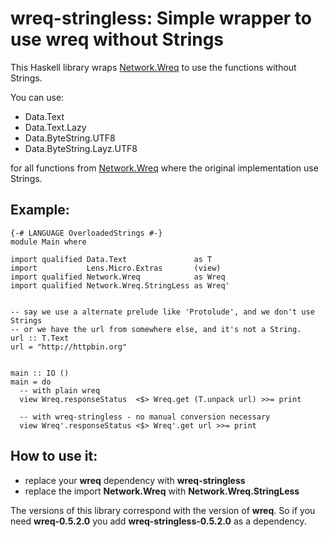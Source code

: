 # wreq-stringless: Simple wrapper to use wreq without Strings

This Haskell library wraps [Network.Wreq](http://hackage.haskell.org/package/wreq) to use the functions without Strings.

You can use:

- Data.Text
- Data.Text.Lazy
- Data.ByteString.UTF8
- Data.ByteString.Layz.UTF8

for all functions from [Network.Wreq](http://hackage.haskell.org/package/wreq) where the original implementation use Strings.



## Example:

    {-# LANGUAGE OverloadedStrings #-}
    module Main where

    import qualified Data.Text               as T
    import           Lens.Micro.Extras       (view)
    import qualified Network.Wreq            as Wreq
    import qualified Network.Wreq.StringLess as Wreq'


    -- say we use a alternate prelude like 'Protolude', and we don't use Strings
    -- or we have the url from somewhere else, and it's not a String.
    url :: T.Text
    url = "http://httpbin.org"


    main :: IO ()
    main = do
      -- with plain wreq
      view Wreq.responseStatus  <$> Wreq.get (T.unpack url) >>= print

      -- with wreq-stringless - no manual conversion necessary
      view Wreq'.responseStatus <$> Wreq'.get url >>= print



## How to use it:

* replace your **wreq** dependency with **wreq-stringless**
* replace the import **Network.Wreq** with **Network.Wreq.StringLess**

The versions of this library correspond with the version of **wreq**.
So if you need **wreq-0.5.2.0** you add **wreq-stringless-0.5.2.0** as a dependency.
